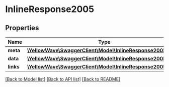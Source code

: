 # InlineResponse2005

## Properties
Name | Type | Description | Notes
------------ | ------------- | ------------- | -------------
**meta** | [**\YellowWave\SwaggerClient\Model\InlineResponse2005Meta**](InlineResponse2005Meta.md) |  | [optional] 
**data** | [**\YellowWave\SwaggerClient\Model\InlineResponse2005Data[]**](InlineResponse2005Data.md) |  | [optional] 
**links** | [**\YellowWave\SwaggerClient\Model\InlineResponse2005Links**](InlineResponse2005Links.md) |  | [optional] 

[[Back to Model list]](../../README.md#documentation-for-models) [[Back to API list]](../../README.md#documentation-for-api-endpoints) [[Back to README]](../../README.md)

